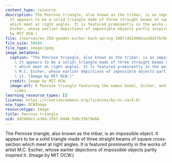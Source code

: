 ```yaml
---
content_type: resource
description: The Penrose triangle, also known as the tribar, is an impossible object.
  It appears to be a solid triangle made of three straight beams of square cross-section
  which meet at right angles. It is featured prominently in the works of artist M.C.
  Escher, whose earlier depictions of impossible objects partly inspired it. (Image
  by MIT OCW.)
file: /courses/es-258-goedel-escher-bach-spring-2007/dd2408e1e30d2fb70d485d6c35b79eb6_es-258s07.jpg
file_size: 50544
file_type: image/jpeg
image_metadata:
  caption: "The Penrose triangle, also known as the tribar, is an impossible object.\
    \ It appears to be a solid\_triangle made of three straight beams of square cross-section\
    \ which meet at right angles. It is featured prominently in the works of artist\
    \ M.C. Escher, whose earlier depictions of impossible objects partly inspired\
    \ it. (Image by MIT OCW.)"
  credit: Image by MIT OCW.
  image-alt: A Penrose triangle featuring the names Godel, Escher, and Bach on the
    sides.
learning_resource_types: []
license: https://creativecommons.org/licenses/by-nc-sa/4.0/
ocw_type: OCWImage
resourcetype: Image
title: Penrose triangle
uid: dd2408e1-e30d-2fb7-0d48-5d6c35b79eb6
---
```

The Penrose triangle, also known as the tribar, is an impossible object. It appears to be a solid triangle made of three straight beams of square cross-section which meet at right angles. It is featured prominently in the works of artist M.C. Escher, whose earlier depictions of impossible objects partly inspired it. (Image by MIT OCW.)
